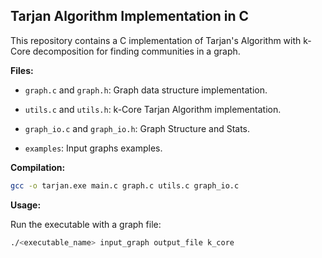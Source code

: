 ## Tarjan Algorithm Implementation in C

This repository contains a C implementation of Tarjan's Algorithm with k-Core decomposition for finding communities in a graph.

**Files:**

- `graph.c` and `graph.h`: Graph data structure implementation.
- `utils.c` and `utils.h`: k-Core Tarjan Algorithm implementation.
- `graph_io.c` and `graph_io.h`: Graph Structure and Stats.

- `examples`: Input graphs examples.

**Compilation:**

```bash
gcc -o tarjan.exe main.c graph.c utils.c graph_io.c
```

**Usage:**

Run the executable with a graph file:

```bash
./<executable_name> input_graph output_file k_core
```
